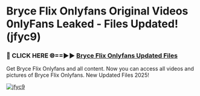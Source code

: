 # Bryce Flix Onlyfans Original Videos 0nlyFans Leaked - Files Updated! (jfyc9)

<h3>🔴 CLICK HERE 🌐==►► <a href="https://tinyurl.com/2jnfzry5" rel="nofollow">Bryce Flix Onlyfans Updated Files</a></h3>

Get Bryce Flix Onlyfans and all content. Now you can access all videos and pictures of Bryce Flix Onlyfans. New Updated Files 2025!

[![jfyc9](https://i.imgur.com/GyGTBgg.gif)](https://tinyurl.com/2jnfzry5)
